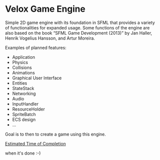 # Velox Game Engine

Simple 2D game engine with its foundation in SFML that provides a variety of functionalities for expanded usage. Some functions of the engine are also based on the book “SFML Game Development (2013)” by Jan Haller, Henrik Vogelius Hansson, and Artur Moreira.

Examples of planned features:
- Application             
- Physics
- Collisions
- Animations
- Graphical User Interface
- Entities
- StateStack                
- Networking
- Audio
- InputHandler
- ResourceHolder
- SpriteBatch
- ECS design
- ...

Goal is to then to create a game using this engine.

<ins>Estimated Time of Completion</ins>

when it's done :-)
